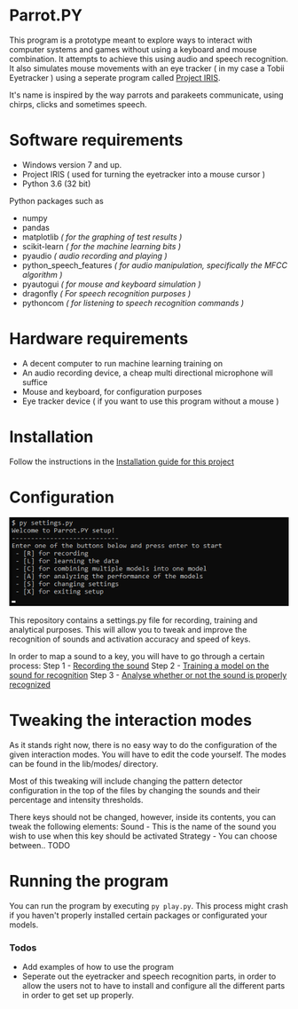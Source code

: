 # Parrot.PY
This program is a prototype meant to explore ways to interact with computer systems and games without using a keyboard and mouse combination. It attempts to achieve this using audio and speech recognition. It also simulates mouse movements with an eye tracker ( in my case a Tobii Eyetracker ) using a seperate program called [Project IRIS](http://iris.xcessity.at/).

It's name is inspired by the way parrots and parakeets communicate, using chirps, clicks and sometimes speech. 

# Software requirements
* Windows version 7 and up.
* Project IRIS ( used for turning the eyetracker into a mouse cursor )
* Python 3.6 (32 bit)

Python packages such as
* numpy
* pandas 
* matplotlib *( for the graphing of test results )*
* scikit-learn *( for the machine learning bits )*
* pyaudio *( audio recording and playing )*
* python_speech_features *( for audio manipulation, specifically the MFCC algorithm )*
* pyautogui *( for mouse and keyboard simulation )*
* dragonfly *( For speech recognition purposes )*
* pythoncom *( for listening to speech recognition commands )*

# Hardware requirements
* A decent computer to run machine learning training on
* An audio recording device, a cheap multi directional microphone will suffice
* Mouse and keyboard, for configuration purposes
* Eye tracker device ( if you want to use this program without a mouse )

# Installation

Follow the instructions in the [Installation guide for this project](docs/INSTALLATION.md)

# Configuration

![Settings example](docs/media/settings-main.png)

This repository contains a settings.py file for recording, training and analytical purposes. 
This will allow you to tweak and improve the recognition of sounds and activation accuracy and speed of keys.

In order to map a sound to a key, you will have to go through a certain process:
Step 1 - [Recording the sound](docs/RECORDING.md)
Step 2 - [Training a model on the sound for recognition](docs/TRAINING.md)
Step 3 - [Analyse whether or not the sound is properly recognized](docs/ANALYSING.md)

# Tweaking the interaction modes

As it stands right now, there is no easy way to do the configuration of the given interaction modes. You will have to edit the code yourself.
The modes can be found in the lib/modes/ directory.

Most of this tweaking will include changing the pattern detector configuration in the top of the files by changing the sounds and their percentage and intensity thresholds.

There keys should not be changed, however, inside its contents, you can tweak the following elements:
Sound - This is the name of the sound you wish to use when this key should be activated
Strategy - You can choose between.. TODO

# Running the program

You can run the program by executing `py play.py`. This process might crash if you haven't properly installed certain packages or configurated your models.

### Todos

 - Add examples of how to use the program
 - Seperate out the eyetracker and speech recognition parts, in order to allow the users not to have to install and configure all the different parts in order to get set up properly. 